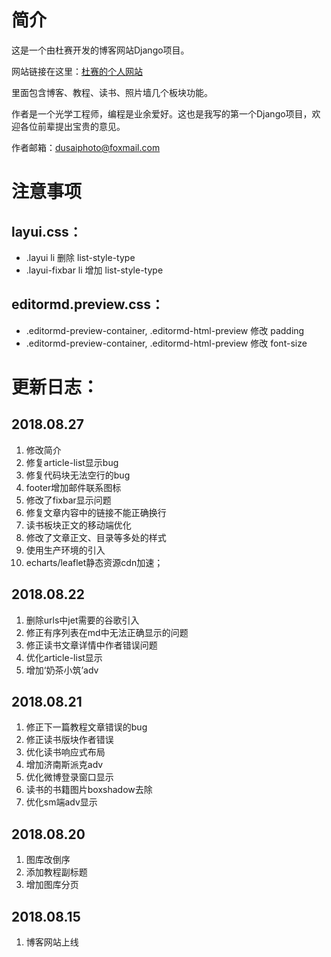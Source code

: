 # 简介
这是一个由杜赛开发的博客网站Django项目。

网站链接在这里：[杜赛的个人网站](http://www.dusaiphoto.com)

里面包含博客、教程、读书、照片墙几个板块功能。

作者是一个光学工程师，编程是业余爱好。这也是我写的第一个Django项目，欢迎各位前辈提出宝贵的意见。

作者邮箱：dusaiphoto@foxmail.com

# 注意事项
## layui.css：
- .layui li 删除 list-style-type
- .layui-fixbar li 增加 list-style-type

## editormd.preview.css：
- .editormd-preview-container, .editormd-html-preview 修改 padding
- .editormd-preview-container, .editormd-html-preview 修改 font-size

# 更新日志：
## 2018.08.27
1. 修改简介
2. 修复article-list显示bug
3. 修复代码块无法空行的bug
4. footer增加邮件联系图标
5. 修改了fixbar显示问题
6. 修复文章内容中的链接不能正确换行
7. 读书板块正文的移动端优化
8. 修改了文章正文、目录等多处的样式
9. 使用生产环境的引入
10. echarts/leaflet静态资源cdn加速；

## 2018.08.22
1. 删除urls中jet需要的谷歌引入
2. 修正有序列表在md中无法正确显示的问题
3. 修正读书文章详情中作者错误问题
4. 优化article-list显示
5. 增加‘奶茶小筑’adv

## 2018.08.21
1. 修正下一篇教程文章错误的bug
2. 修正读书版块作者错误
3. 优化读书响应式布局
4. 增加济南斯派克adv
5. 优化微博登录窗口显示
6. 读书的书籍图片boxshadow去除
7. 优化sm端adv显示

## 2018.08.20
1. 图库改倒序
2. 添加教程副标题
3. 增加图库分页

## 2018.08.15
1. 博客网站上线
